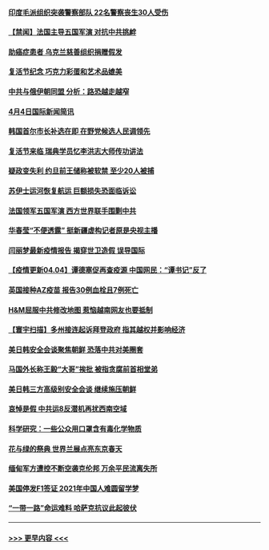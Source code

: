 #### [印度毛派组织突袭警察部队 22名警察丧生30人受伤](../pages/prog202/a103088795.md?t=04050351) 
#### [【禁闻】法国主导五国军演 对抗中共挑衅](../pages/prog202/a103088764.md?t=04050351) 
#### [助癌症患者 乌克兰慈善组织捐赠假发](../pages/prog202/a103088743.md?t=04050351) 
#### [复活节纪念 巧克力彩蛋和艺术品媲美](../pages/prog202/a103088738.md?t=04050351) 
#### [中共与俄伊朝同盟 分析：路恐越走越窄](../pages/prog202/a103088735.md?t=04050351) 
#### [4月4日国际新闻简讯](../pages/prog202/a103088716.md?t=04050351) 
#### [韩国首尔市长补选在即 在野党候选人民调领先](../pages/prog202/a103088664.md?t=04050351) 
#### [复活节来临 瑞典学员忆李洪志大师传功讲法](../pages/prog202/a103088650.md?t=04050351) 
#### [疑政变失利 约旦前王储称被软禁 至少20人被捕](../pages/prog202/a103088485.md?t=04050351) 
#### [苏伊士运河恢复航运 巨额损失恐面临诉讼](../pages/prog202/a103088479.md?t=04050351) 
#### [法国领军五国军演 西方世界联手围剿中共](../pages/prog202/a103088428.md?t=04050351) 
#### [华春莹“不便透露” 挺新疆虚构记者原是央视主播](../pages/prog202/a103088425.md?t=04050351) 
#### [闫丽梦最新疫情报告 揭穿世卫造假 误导国际](../pages/prog202/a103087716.md?t=04050351) 
#### [【疫情更新04.04】谭德塞促再查疫源 中国网民：“谭书记”反了](../pages/prog202/a103078521.md?t=04050351) 
#### [英国接种AZ疫苗 报告30例血栓且7例死亡](../pages/prog202/a103088279.md?t=04050351) 
#### [H&M屈服中共修改地图 惹恼越南网友也要抵制](../pages/prog202/a103088262.md?t=04050351) 
#### [【寰宇扫描】多州接连起诉拜登政府 指其越权并影响经济](../pages/prog202/a103088217.md?t=04050351) 
#### [美日韩安全会谈聚焦朝鲜 恐落中共对美圈套](../pages/prog202/a103088208.md?t=04050351) 
#### [马国外长称王毅“大哥”挨批 被指贪腐前首相堂弟](../pages/prog202/a103088197.md?t=04050351) 
#### [美日韩三方高级别安全会谈 继续施压朝鲜](../pages/prog202/a103088132.md?t=04050351) 
#### [哀悼是假 中共运8反潜机再扰西南空域](../pages/prog202/a103088118.md?t=04050351) 
#### [科学研究：一些公众用口罩含有毒化学物质](../pages/prog202/a103088073.md?t=04050351) 
#### [花与绿的祭典  世界兰展点亮东京春天](../pages/prog202/a103088112.md?t=04050351) 
#### [缅甸军方遭控不断空袭克伦邦 万余平民流离失所](../pages/prog202/a103087988.md?t=04050351) 
#### [美国停发F1签证 2021年中国人难圆留学梦](../pages/prog202/a103087933.md?t=04050351) 
#### [“一带一路”命运难料 哈萨克抗议此起彼伏](../pages/prog202/a103087927.md?t=04050351) 

----
#### [ >>> 更早内容 <<< ](../indexes/prog202-earlier.md)
